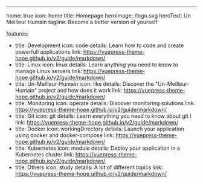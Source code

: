 ---

home: true
icon: home
title: Homepage
heroImage: /logo.svg
heroText: Un Meilleur Humain
tagline: Become a better version of yourself

features:

- title: Development
  icon: code
  details: Learn how to code and create powerfull applications
  link: https://vuepress-theme-hope.github.io/v2/guide/markdown/
- title: Linux
  icon: linux
  details: Learn anything you need to know to manage Linux servers
  link: https://vuepress-theme-hope.github.io/v2/guide/markdown/
- title: Un-Meilleur-Humain
  icon: like
  details: Discover the "Un-Meilleur-Humain" project and how does it work
  link: https://vuepress-theme-hope.github.io/v2/guide/markdown/
- title: Monitoring
  icon: operate
  details: Discover monitoring solutions
  link: https://vuepress-theme-hope.github.io/v2/guide/markdown/
- title: Git
  icon: git
  details: Learn everything you need to know about git !
  link: https://vuepress-theme-hope.github.io/v2/guide/markdown/
- title: Docker
  icon: workingDirectory
  details: Launch your application using docker and docker-compose
  link: https://vuepress-theme-hope.github.io/v2/guide/markdown/
- title: Kubernetes
  icon: module
  details: Deploy your application in a Kubernetes cluster
  link: https://vuepress-theme-hope.github.io/v2/guide/markdown/
- title: Others
  icon: study
  details: A lot of different topics
  link: https://vuepress-theme-hope.github.io/v2/guide/markdown/
